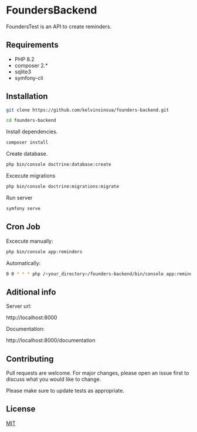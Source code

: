 # FoundersBackend

FoundersTest is an API to create reminders.

## Requirements

* PHP 8.2
* composer 2.*
* sqlite3
* symfony-cli

## Installation

```bash
git clone https://github.com/kelvinsinsua/founders-backend.git
```
```bash
cd founders-backend
```
Install dependencies.
```bash
composer install
```
Create database.
```bash
php bin/console doctrine:database:create
```
Excecute migrations
```bash
php bin/console doctrine:migrations:migrate
```
Run server
```bash
symfony serve
```


## Cron Job

Excecute manually:
```bash
php bin/console app:reminders
```

Automatically:
```bash
0 0 * * * php /<your_directory>/founders-backend/bin/console app:reminders
```



## Aditional info

Server url:

http://localhost:8000

Documentation:

http://localhost:8000/documentation



## Contributing

Pull requests are welcome. For major changes, please open an issue first
to discuss what you would like to change.

Please make sure to update tests as appropriate.

## License

[MIT](https://choosealicense.com/licenses/mit/)